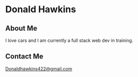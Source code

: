 # Donald Hawkins

## About Me

I love cars and I am currently a full stack web dev in training.

## Contact Me

Donaldhawkins422@gmail.com
